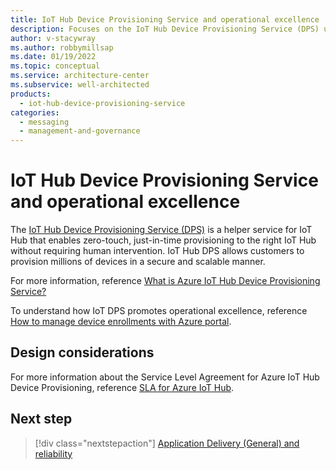 ```yaml
---
title: IoT Hub Device Provisioning Service and operational excellence
description: Focuses on the IoT Hub Device Provisioning Service (DPS) used in the Messaging solution to provide design considerations related to Operational excellence.
author: v-stacywray
ms.author: robbymillsap
ms.date: 01/19/2022
ms.topic: conceptual
ms.service: architecture-center
ms.subservice: well-architected
products:
  - iot-hub-device-provisioning-service
categories:
  - messaging
  - management-and-governance
---
```


# IoT Hub Device Provisioning Service and operational excellence

The [IoT Hub Device Provisioning Service (DPS)](/azure/iot-dps/) is a helper service for IoT Hub that enables zero-touch, just-in-time provisioning to the right IoT Hub without requiring human intervention. IoT Hub DPS allows customers to provision millions of devices in a secure and scalable manner.

For more information, reference [What is Azure IoT Hub Device Provisioning Service?](/azure/iot-dps/about-iot-dps)

To understand how IoT DPS promotes operational excellence, reference [How to manage device enrollments with Azure portal](/azure/iot-dps/how-to-manage-enrollments).

## Design considerations

For more information about the Service Level Agreement for Azure IoT Hub Device Provisioning, reference [SLA for Azure IoT Hub](https://azure.microsoft.com/support/legal/sla/iot-hub/v1_2/).

## Next step

> [!div class="nextstepaction"]
> [Application Delivery (General) and reliability](reliability.md)